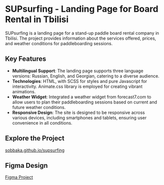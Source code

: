 # SUPsurfing - Landing Page for Board Rental in Tbilisi
SUPsurfing is a landing page for a stand-up paddle board rental company in Tbilisi. The project provides information about the services offered, prices, and weather conditions for paddleboarding sessions.
## Key Features
- **Multilingual Support**: The landing page supports three language versions: Russian, English, and Georgian, catering to a diverse audience.
- **Technologies**: HTML, with SCSS for styles and pure Javascript for interactivity. Animate.css library is employed for creating vibrant animations.
- **Weather Widget**: Integrated a weather widget from forecast7.com to allow users to plan their paddleboarding sessions based on current and future weather conditions.
- **Responsive Design**: The site is designed to be responsive across various devices, including smartphones and tablets, ensuring user convenience in all conditions.
## Explore the Project
[sobbaka.github.io/supsurfing](https://sobbaka.github.io/supsurfing/)
## Figma Design
[Figma Project](https://www.figma.com/file/FGppZmMnPz0SP30hPcKfRB/%D0%9F%D1%80%D0%BE%D0%B5%D0%BA%D1%82-%D0%A1%D0%90%D0%9F%D0%AB?node-id=69%3A581&mode=dev)
